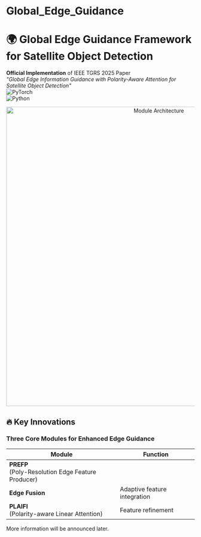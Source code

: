 # Global_Edge_Guidance
# 🌍 Global Edge Guidance Framework for Satellite Object Detection  
**Official Implementation** of IEEE TGRS 2025 Paper  
*"Global Edge Information Guidance with Polarity-Aware Attention for Satellite Object Detection"*  
![PyTorch](https://img.shields.io/badge/PyTorch-2.4.1-%23EE4C2C.svg)  
![Python](https://img.shields.io/badge/Python-3.10%2B-blue) 
 
<p align="center">
  <img src="https://via.placeholder.com/800x300.png?text=Architecture+Diagram"  alt="Module Architecture" width="800"/>
</p>
 
## 🔥 Key Innovations 
### Three Core Modules for Enhanced Edge Guidance 
| Module | Function | 
|--------|----------|
| **PREFP**<br>(Poly-Resolution Edge Feature Producer) | 
| **Edge Fusion** | Adaptive feature integration | 
| **PLAIFI**<br>(Polarity-aware Linear Attention) | Feature refinement | 

More information will be announced later.
